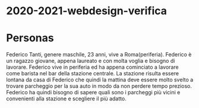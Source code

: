 # 2020-2021-webdesign-verifica
# Personas
Federico Tanti, genere maschile,  23 anni, vive a Roma(periferia).
Federico è un ragazzo giovane, appena laureato e con molta voglia e bisogno
di lavorare.  Federico  vive in periferia ed ha appena cominciato
a lavorare come barista nel bar della stazione centrale.
La stazione risulta essere lontana da casa di Federico che quindi la mattina
deve essere molto svelto a trovare parcheggio per la sua auto in modo
da non perdere tempo prezioso.
Federico ha quindi bisogno di sapere quali sono i parcheggi
più  vicini  e convenienti alla stazione  e scegliere il più adatto.
